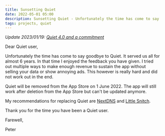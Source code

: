 ```yaml
---
title: Sunsetting Quiet
date: 2022-05-01 05:00
description: Sunsetting Quiet - Unfortunately the time has come to say goodbye to Quiet. 
tags: projects, quiet
---
```


*Update 2023/01/19: [Quiet 4.0 and a commitment](/journal/2023/quiet-4-0-and-a-commitment/)*

Dear Quiet user,

Unfortunately the time has come to say goodbye to Quiet. It served us all for almost 6 years. In that time I enjoyed the feedback you have given. I tried out multiple ways to make enough revenue to sustain the app without selling your data or show annoying ads. This however is really hard and did not work out in the end.

Quiet will be removed from the App Store on 1 June 2022. The app will still work after deletion from the App Store but can't be updated anymore.

My recommendations for replacing Quiet are [NextDNS](https://nextdns.io) and [Little Snitch](https://obdev.at/products/littlesnitch/index.html).

Thank you for the time you have been a Quiet user.

Farewell,

Peter
